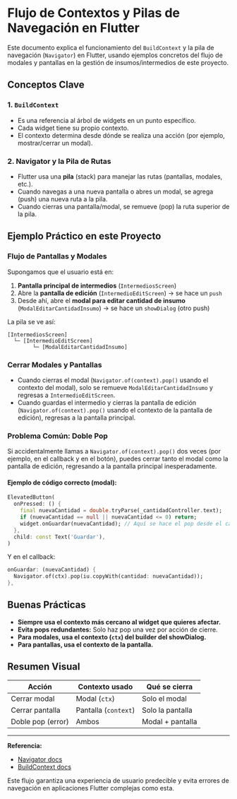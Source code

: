 # Flujo de Contextos y Pilas de Navegación en Flutter

Este documento explica el funcionamiento del `BuildContext` y la pila de navegación (`Navigator`) en Flutter, usando ejemplos concretos del flujo de modales y pantallas en la gestión de insumos/intermedios de este proyecto.

## Conceptos Clave

### 1. `BuildContext`
- Es una referencia al árbol de widgets en un punto específico.
- Cada widget tiene su propio contexto.
- El contexto determina desde dónde se realiza una acción (por ejemplo, mostrar/cerrar un modal).

### 2. Navigator y la Pila de Rutas
- Flutter usa una **pila** (stack) para manejar las rutas (pantallas, modales, etc.).
- Cuando navegas a una nueva pantalla o abres un modal, se agrega (push) una nueva ruta a la pila.
- Cuando cierras una pantalla/modal, se remueve (pop) la ruta superior de la pila.

## Ejemplo Práctico en este Proyecto

### Flujo de Pantallas y Modales
Supongamos que el usuario está en:
1. **Pantalla principal de intermedios** (`IntermediosScreen`)
2. Abre la **pantalla de edición** (`IntermedioEditScreen`) → se hace un `push`
3. Desde ahí, abre el **modal para editar cantidad de insumo** (`ModalEditarCantidadInsumo`) → se hace un `showDialog` (otro push)

La pila se ve así:

```
[IntermediosScreen]
  └─ [IntermedioEditScreen]
        └─ [ModalEditarCantidadInsumo]
```

### Cerrar Modales y Pantallas
- Cuando cierras el modal (`Navigator.of(context).pop()` usando el contexto del modal), solo se remueve `ModalEditarCantidadInsumo` y regresas a `IntermedioEditScreen`.
- Cuando guardas el intermedio y cierras la pantalla de edición (`Navigator.of(context).pop()` usando el contexto de la pantalla de edición), regresas a la pantalla principal.

### Problema Común: Doble Pop
Si accidentalmente llamas a `Navigator.of(context).pop()` dos veces (por ejemplo, en el callback y en el botón), puedes cerrar tanto el modal como la pantalla de edición, regresando a la pantalla principal inesperadamente.

#### Ejemplo de código correcto (modal):
```dart
ElevatedButton(
  onPressed: () {
    final nuevaCantidad = double.tryParse(_cantidadController.text);
    if (nuevaCantidad == null || nuevaCantidad <= 0) return;
    widget.onGuardar(nuevaCantidad); // Aquí se hace el pop desde el callback
  },
  child: const Text('Guardar'),
)
```
Y en el callback:
```dart
onGuardar: (nuevaCantidad) {
  Navigator.of(ctx).pop(iu.copyWith(cantidad: nuevaCantidad));
},
```

## Buenas Prácticas
- **Siempre usa el contexto más cercano al widget que quieres afectar.**
- **Evita pops redundantes:** Solo haz pop una vez por acción de cierre.
- **Para modales, usa el contexto (`ctx`) del builder del showDialog.**
- **Para pantallas, usa el contexto de la pantalla.**

## Resumen Visual

| Acción                | Contexto usado         | Qué se cierra        |
|-----------------------|-----------------------|----------------------|
| Cerrar modal          | Modal (`ctx`)         | Solo el modal        |
| Cerrar pantalla       | Pantalla (`context`)  | Solo la pantalla     |
| Doble pop (error)     | Ambos                 | Modal + pantalla     |


---

**Referencia:**
- [Navigator docs](https://docs.flutter.dev/cookbook/navigation/navigation-basics)
- [BuildContext docs](https://docs.flutter.dev/development/ui/widgets-intro#context)

Este flujo garantiza una experiencia de usuario predecible y evita errores de navegación en aplicaciones Flutter complejas como esta.
